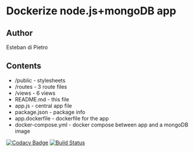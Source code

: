 # Dockerize node.js+mongoDB app 

## Author
Esteban di Pietro 

## Contents

* /public - stylesheets
* /routes - 3 route files 
* /views - 6 views
* README.md - this file
* app.js - central app file
* package.json - package info 
* app.dockerfile - dockerfile for the app
* docker-compose.yml - docker compose between app and a mongoDB image

[![Codacy Badge](https://api.codacy.com/project/badge/Grade/5e48baa9d67a47d887f1ae59b5baf6a2)](https://app.codacy.com/app/dipi46/devOps?utm_source=github.com&utm_medium=referral&utm_content=dipi46/devOps&utm_campaign=Badge_Grade_Dashboard)
[![Build Status](https://travis-ci.org/dipi46/devOps.svg?branch=master)](https://travis-ci.org/dipi46/devOps)

